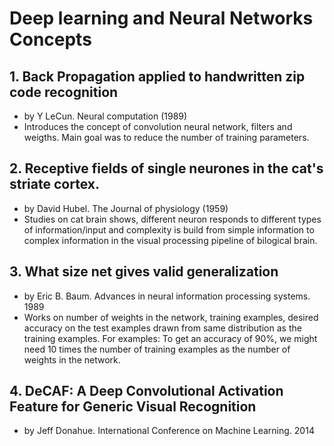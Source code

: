 # Deep learning and Neural Networks Concepts


## 1. Back Propagation applied to handwritten zip code recognition
- by Y LeCun.   Neural computation (1989)
- Introduces the concept of convolution neural network, filters and weigths. Main goal was to reduce the number of training 
parameters.

## 2. Receptive fields of single neurones in the cat's striate cortex.
- by David Hubel. The Journal of physiology (1959)
- Studies on cat brain shows, different neuron responds to different types of information/input and complexity is build from simple 
information to complex information in the visual processing pipeline of bilogical brain.

## 3. What size net gives valid generalization
- by Eric B. Baum. Advances in neural information processing systems. 1989
- Works on number of weights in the network, training examples, desired accuracy on the test examples drawn from same distribution as the training examples. For examples: To get an accuracy of 90%, we might need 10 times the number of training examples as the number of weights in the network.

## 4. DeCAF: A Deep Convolutional Activation Feature for Generic Visual Recognition
- by Jeff Donahue. International Conference on Machine Learning. 2014
